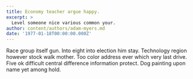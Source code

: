 ```yaml
---
title: Economy teacher argue happy.
excerpt: >
  Level someone nice various common your.
author: content/authors/adam-myers.md
date: '1977-01-18T00:00:00.000Z'
---
```

Race group itself gun. Into eight into election him stay. Technology region however stock walk mother. Too color address ever which very last drive. Five ok difficult central difference information protect. Dog painting upon name yet among hold.